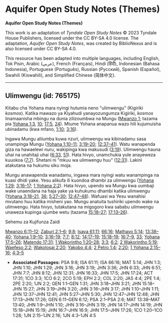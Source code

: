 # Aquifer Open Study Notes (Themes)

**Aquifer Open Study Notes (Themes)**

This work is an adaptation of *Tyndale Open Study Notes* © 2023 Tyndale House Publishers, licensed under the CC BY\-SA 4\.0 license. The adaptation, *Aquifer Open Study Notes*, was created by BiblioNexus and is also licensed under CC BY\-SA 4\.0\.

This resource has been adapted into multiple languages, including English, Tok Pisin, Arabic (عربي), French (Français), Hindi (हिंदी), Indonesian (Bahasa Indonesia), Portuguese (Português), Russian (Русский), Spanish (Español), Swahili (Kiswahili), and Simplified Chinese (简体中文).



--------------------------------

## Ulimwengu (id: 765175)

Kitabu cha Yohana mara nyingi hutumia neno "ulimwengu" (Kigiriki *kosmos*). Katika mawazo ya Kiyahudi yanayozungumza Kigiriki, *kosmos* linamaanisha mbingu na dunia zilizoumbwa na Mungu ([Mwanzo 1](https://ref.ly/Gen1:1-Gen1:31); tazama pia [Yohana 1:3](https://ref.ly/John1:3), [10](https://ref.ly/John1:10); [17:5](https://ref.ly/John17:5), [24](https://ref.ly/John17:24)). Mtume Yohana anapanua wazo hili kujumuisha ubinadamu (kwa mfano, [1:10](https://ref.ly/John1:10); [3:16](https://ref.ly/John3:16)).

Ingawa Mungu aliiumba kuwa nzuri, ulimwengu wa kibinadamu sasa unampinga Mungu ([Yohana 1:10–11](https://ref.ly/John1:10-John1:11); [3:19–20](https://ref.ly/John3:19-John3:20); [12:37–41](https://ref.ly/John12:37-John12:41)). Watu wanapenda giza na hawaelewi nuru, wakipinga kwa makusudi ([3:19](https://ref.ly/John3:19)). Ulimwengu hauna uhai na unahitaji uhai ([6:33](https://ref.ly/John6:33), [51](https://ref.ly/John6:51)). Hata hivyo, unamchukia yule anayeweza kuuokoa ([7:7](https://ref.ly/John7:7)). Shetani ni "mkuu wa ulimwengu huu" ([12:31](https://ref.ly/John12:31)). Lakini atakutana na hukumu siku moja.

Mungu anawapenda wanadamu, ingawa mara nyingi watu wanampinga na kuasi dhidi yake. Yesu alikufa ili kuondoa dhambi za ulimwengu ([Yohana 1:29](https://ref.ly/John1:29); [3:16–17](https://ref.ly/John3:16-John3:17); [1 Yohana 2:2](https://ref.ly/1John2:2)). Hata hivyo, upendo wa Mungu kwa uumbaji wake unaendana na haja yake ya kuhukumu dhambi katika ulimwengu ([Yohana 3:18–21](https://ref.ly/John3:18-John3:21), [36](https://ref.ly/John3:36); [5:27–30](https://ref.ly/John5:27-John5:30); [12:47–48](https://ref.ly/John12:47-John12:48)). Wafuasi wa Yesu wanahisi mvutano huu katika misheni yao. Mungu anatuita tushiriki upendo wake na ulimwengu. Hata hivyo, tutakutana na migogoro kwa sababu ulimwengu unaweza kupinga ujumbe wetu (tazama [15:18–27](https://ref.ly/John15:18-John15:27); [17:13–26](https://ref.ly/John17:13-John17:26)).

Sehemu za Kujifunza Zaidi

[Mwanzo 6:11–12](https://ref.ly/Gen6:11-Gen6:12); [Zaburi 2:1–6](https://ref.ly/Ps2:1-Ps2:6); [9:8](https://ref.ly/Ps9:8); [Isaya 61:11](https://ref.ly/Isa61:11); [66:16](https://ref.ly/Isa66:16); [Mathayo 5:14](https://ref.ly/Matt5:14); [13:38–40](https://ref.ly/Matt13:38-Matt13:40); [Yohana 1:9–10](https://ref.ly/John1:9-John1:10); [3:16–19](https://ref.ly/John3:16-John3:19); [7:7](https://ref.ly/John7:7); [8:12](https://ref.ly/John8:12); [14:17–19](https://ref.ly/John14:17-John14:19); [15:18–19](https://ref.ly/John15:18-John15:19); [16:7–9](https://ref.ly/John16:7-John16:9), [33](https://ref.ly/John16:33); [Yohana 17:5–26](https://ref.ly/John17:5-John17:26); [Matendo 17:31](https://ref.ly/Acts17:31); [1 Wakorintho 1:20–28](https://ref.ly/1Cor1:20-1Cor1:28); [3:3](https://ref.ly/1Cor3:3); [6:2](https://ref.ly/1Cor6:2); [2 Wakorintho 5:19](https://ref.ly/2Cor5:19); [Waefeso 2:2](https://ref.ly/Eph2:2); [Wakolosai 2:20](https://ref.ly/Col2:20); [Yakobo 4:4](https://ref.ly/Jas4:4); [2 Petro 1:4](https://ref.ly/2Pet1:4); [2:20](https://ref.ly/2Pet2:20); [1 Yohana 2:15–16](https://ref.ly/1John2:15-1John2:16); [4:3–5](https://ref.ly/1John4:3-1John4:5)

* **Associated Passages:** PSA 9:8; ISA 61:11; ISA 66:16; MAT 5:14; JHN 1:3; JHN 1:10; JHN 1:29; JHN 3:16; JHN 3:19; JHN 3:36; JHN 6:33; JHN 6:51; JHN 7:7; JHN 8:12; JHN 12:31; JHN 16:33; JHN 17:5; JHN 17:24; ACT 17:31; 1CO 3:3; 1CO 6:2; 2CO 5:19; EPH 2:2; COL 2:20; JAS 4:4; 2PE 1:4; 2PE 2:20; 1JN 2:2; GEN 1:1–GEN 1:31; JHN 3:18–JHN 3:21; JHN 15:18–JHN 15:27; JHN 3:19–JHN 3:20; JHN 3:16–JHN 3:17; JHN 1:10–JHN 1:11; JHN 12:37–JHN 12:41; JHN 5:27–JHN 5:30; JHN 12:47–JHN 12:48; JHN 17:13–JHN 17:26; GEN 6:11–GEN 6:12; PSA 2:1–PSA 2:6; MAT 13:38–MAT 13:40; JHN 1:9–JHN 1:10; JHN 3:16–JHN 3:19; JHN 14:17–JHN 14:19; JHN 15:18–JHN 15:19; JHN 16:7–JHN 16:9; JHN 17:5–JHN 17:26; 1CO 1:20–1CO 1:28; 1JN 2:15–1JN 2:16; 1JN 4:3–1JN 4:5

